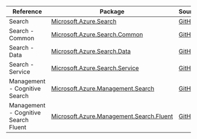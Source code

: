 | Reference | Package | Source |
|---|---|---|
|Search|[Microsoft.Azure.Search](https://www.nuget.org/packages/Microsoft.Azure.Search)|[GitHub](https://github.com/Azure/azure-sdk-for-net)|
|Search - Common|[Microsoft.Azure.Search.Common](https://www.nuget.org/packages/Microsoft.Azure.Search.Common)|[GitHub](https://github.com/Azure/azure-sdk-for-net)|
|Search - Data|[Microsoft.Azure.Search.Data](https://www.nuget.org/packages/Microsoft.Azure.Search.Data)|[GitHub](https://github.com/Azure/azure-sdk-for-net)|
|Search - Service|[Microsoft.Azure.Search.Service](https://www.nuget.org/packages/Microsoft.Azure.Search.Service)|[GitHub](https://github.com/Azure/azure-sdk-for-net)|
|Management - Cognitive Search|[Microsoft.Azure.Management.Search](https://www.nuget.org/packages/Microsoft.Azure.Management.Search)|[GitHub](https://github.com/Azure/azure-sdk-for-net)|
|Management - Cognitive Search Fluent|[Microsoft.Azure.Management.Search.Fluent](https://www.nuget.org/packages/Microsoft.Azure.Management.Search.Fluent)|[GitHub](https://github.com/Azure/azure-sdk-for-net)|
